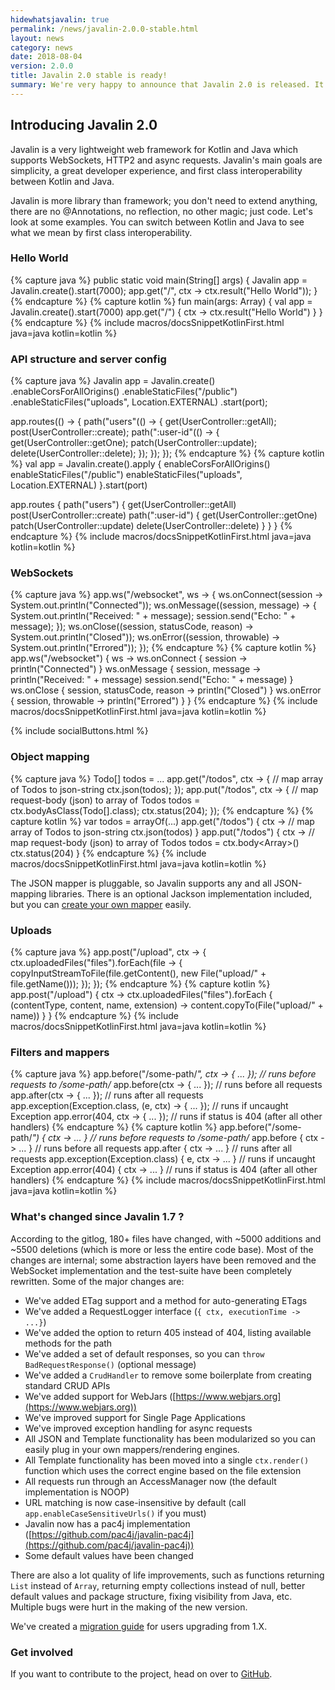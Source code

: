 ```yaml
---
hidewhatsjavalin: true
permalink: /news/javalin-2.0.0-stable.html
layout: news
category: news
date: 2018-08-04
version: 2.0.0
title: Javalin 2.0 stable is ready!
summary: We're very happy to announce that Javalin 2.0 is released. It has a lot of new features and quality of life improvements. It also has some breaking changes.
---
```


## Introducing Javalin 2.0

Javalin is a very lightweight web framework for Kotlin and Java which supports WebSockets, HTTP2 and async requests.
Javalin's main goals are simplicity, a great developer experience, and first class interoperability between Kotlin and Java.

Javalin is more library than framework; you don't need to extend anything, 
there are no @Annotations, no reflection, no other magic; just code. Let's look at some examples.
You can switch between Kotlin and Java to see what we mean by first class interoperability.

### Hello World
{% capture java %}
public static void main(String[] args) {
    Javalin app = Javalin.create().start(7000);
    app.get("/", ctx -> ctx.result("Hello World"));
}
{% endcapture %}
{% capture kotlin %}
fun main(args: Array<String>) {
    val app = Javalin.create().start(7000)
    app.get("/") { ctx -> ctx.result("Hello World") }
}
{% endcapture %}
{% include macros/docsSnippetKotlinFirst.html java=java kotlin=kotlin %}

### API structure and server config
{% capture java %}
Javalin app = Javalin.create()
    .enableCorsForAllOrigins()
    .enableStaticFiles("/public")
    .enableStaticFiles("uploads", Location.EXTERNAL)
    .start(port);

app.routes(() -> {
    path("users"(() -> {
        get(UserController::getAll);
        post(UserController::create);
        path(":user-id"(() -> {
            get(UserController::getOne);
            patch(UserController::update);
            delete(UserController::delete);
        });
    });
});
{% endcapture %}
{% capture kotlin %}
val app = Javalin.create().apply {
    enableCorsForAllOrigins()
    enableStaticFiles("/public")
    enableStaticFiles("uploads", Location.EXTERNAL)
}.start(port)

app.routes {
    path("users") {
        get(UserController::getAll)
        post(UserController::create)
        path(":user-id") {
            get(UserController::getOne)
            patch(UserController::update)
            delete(UserController::delete)
        }
    }
}
{% endcapture %}
{% include macros/docsSnippetKotlinFirst.html java=java kotlin=kotlin %}

### WebSockets
{% capture java %}
app.ws("/websocket", ws -> {
    ws.onConnect(session -> System.out.println("Connected"));
    ws.onMessage((session, message) -> {
        System.out.println("Received: " + message);
        session.send("Echo: " + message);
    });
    ws.onClose((session, statusCode, reason) -> System.out.println("Closed"));
    ws.onError((session, throwable) -> System.out.println("Errored"));
});
{% endcapture %}
{% capture kotlin %}
app.ws("/websocket") { ws ->
    ws.onConnect { session -> println("Connected") }
    ws.onMessage { session, message ->
        println("Received: " + message)
        session.send("Echo: " + message)
    }
    ws.onClose { session, statusCode, reason -> println("Closed") }
    ws.onError { session, throwable -> println("Errored") }
}
{% endcapture %}
{% include macros/docsSnippetKotlinFirst.html java=java kotlin=kotlin %}

<div class="smaller-social-btns">{% include socialButtons.html %}</div>

### Object mapping

{% capture java %}
Todo[] todos = ...
app.get("/todos", ctx -> { // map array of Todos to json-string
    ctx.json(todos);
});
app.put("/todos", ctx -> { // map request-body (json) to array of Todos
    todos = ctx.bodyAsClass(Todo[].class);
    ctx.status(204);
});
{% endcapture %}
{% capture kotlin %}
var todos = arrayOf(...)
app.get("/todos") { ctx -> // map array of Todos to json-string
    ctx.json(todos)
}
app.put("/todos") { ctx -> // map request-body (json) to array of Todos
    todos = ctx.body<Array<Todo>>()
    ctx.status(204)
}
{% endcapture %}
{% include macros/docsSnippetKotlinFirst.html java=java kotlin=kotlin %}

The JSON mapper is pluggable, so Javalin supports any and all JSON-mapping libraries. There is an optional Jackson implementation included,
but you can [create your own mapper](/documentation#configuring-the-json-mapper) easily.

### Uploads
{% capture java %}
app.post("/upload", ctx -> {
    ctx.uploadedFiles("files").forEach(file -> {
        copyInputStreamToFile(file.getContent(), new File("upload/" + file.getName()));
    });
});
{% endcapture %}
{% capture kotlin %}
app.post("/upload") { ctx ->
    ctx.uploadedFiles("files").forEach { (contentType, content, name, extension) ->
        content.copyTo(File("upload/" + name))
    }
}
{% endcapture %}
{% include macros/docsSnippetKotlinFirst.html java=java kotlin=kotlin %}

### Filters and mappers
{% capture java %}
app.before("/some-path/*", ctx -> { ... }); // runs before requests to /some-path/*
app.before(ctx -> { ... }); // runs before all requests
app.after(ctx -> { ... }); // runs after all requests
app.exception(Exception.class, (e, ctx) -> { ... }); // runs if uncaught Exception
app.error(404, ctx -> { ... }); // runs if status is 404 (after all other handlers)
{% endcapture %}
{% capture kotlin %}
app.before("/some-path/*") { ctx ->  ... } // runs before requests to /some-path/*
app.before { ctx -> ... } // runs before all requests
app.after { ctx -> ... } // runs after all requests
app.exception(Exception.class) { e, ctx -> ... } // runs if uncaught Exception
app.error(404) { ctx -> ... } // runs if status is 404 (after all other handlers)
{% endcapture %}
{% include macros/docsSnippetKotlinFirst.html java=java kotlin=kotlin %}

### What's changed since Javalin 1.7 ?
According to the gitlog, 180+ files have changed, with ~5000 additions and ~5500 deletions (which is more or less the entire code base).
Most of the changes are internal; some abstraction layers have been removed and the WebSocket implementation and the test-suite have been completely rewritten.
Some of the major changes are:

* We've added ETag support and a method for auto-generating ETags
* We've added a RequestLogger interface (`{ ctx, executionTime -> ...}`)
* We've added the option to return 405 instead of 404, listing available methods for the path
* We've added a set of default responses, so you can `throw BadRequestResponse()` (optional message)
* We've added a `CrudHandler` to remove some boilerplate from creating standard CRUD APIs
* We've added support for WebJars ([https://www.webjars.org](https://www.webjars.org))
* We've improved support for Single Page Applications
* We've improved exception handling for async requests
* All JSON and Template functionality has been modularized so you can easily plug in your own mappers/rendering engines.
* All Template functionality has been moved into a single `ctx.render()` function which uses the correct engine based on the file extension
* All requests run through an AccessManager now (the default implementation is NOOP)
* URL matching is now case-insensitive by default (call `app.enableCaseSensitiveUrls()` if you must)
* Javalin now has a pac4j implementation ([https://github.com/pac4j/javalin-pac4j](https://github.com/pac4j/javalin-pac4j))
* Some default values have been changed

There are also a lot quality of life improvements, such as functions returning `List` instead of `Array`, returning empty collections instead of null,
better default values and package structure, fixing visibility from Java, etc. Multiple bugs were hurt in the making of the new version.

We've created a [migration guide](/migration-guide-javalin-1-to-2) for users upgrading from 1.X.

### Get involved
If you want to contribute to the project, head on over to [GitHub](https://github.com/tipsy/javalin).
